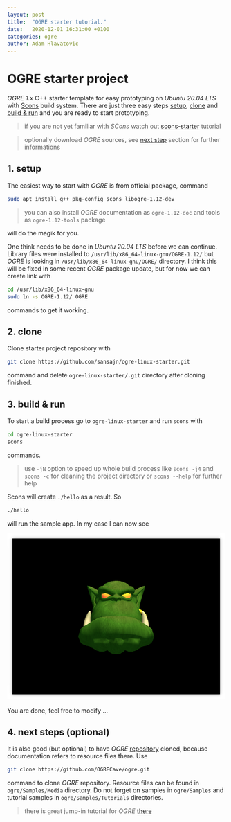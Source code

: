 ```yaml
---
layout: post
title:  "OGRE starter tutorial."
date:   2020-12-01 16:31:00 +0100
categories: ogre
author: Adam Hlavatovic
---
```

# OGRE starter project

*OGRE 1.x* C++ starter template for easy prototyping on *Ubuntu 20.04 LTS* with [Scons](https://scons.org) build system. There are just three easy steps [setup](#1-setup), [clone](#2-clone) and [build & run](#3-build--run) and you are ready to start prototyping.

> if you are not yet familiar with *SCons* watch out [scons-starter](https://github.com/sansajn/scons-starter) tutorial

> optionally download *OGRE* sources, see [next step](#4-next-steps-optional) section for further informations

## 1. setup

The easiest way to start with *OGRE* is from official package, command

```bash
sudo apt install g++ pkg-config scons libogre-1.12-dev
```
> you can also install *OGRE* documentation as `ogre-1.12-doc` and tools as `ogre-1.12-tools` package 

will do the magik for you.

One think needs to be done in *Ubuntu 20.04 LTS* before we can continue. Library files were installed to `/usr/lib/x86_64-linux-gnu/OGRE-1.12/` but *OGRE* is looking in `/usr/lib/x86_64-linux-gnu/OGRE/` directory. I think this will be fixed in some recent *OGRE* package update, but for now we can create link with 

```bash
cd /usr/lib/x86_64-linux-gnu
sudo ln -s OGRE-1.12/ OGRE
```

commands to get it working.

## 2. clone 

Clone starter project repository with

```bash
git clone https://github.com/sansajn/ogre-linux-starter.git
```

command and delete `ogre-linux-starter/.git` directory after cloning finished.

## 3. build & run

To start a build process go to `ogre-linux-starter` and run `scons` with

```bash
cd ogre-linux-starter
scons
```

commands.

> use `-jN` option to speed up whole build process like `scons -j4` and `scons -c` for cleaning the project directory or `scons --help` for further help

Scons will create `./hello` as a result. So

```bash
./hello
```

will run the sample app. In my case I can now see

![image](/assets/image/hello_ogre.png "Hello OGRE screenshot.")

You are done, feel free to modify ...

## 4. next steps (optional)

It is also good (but optional) to have *OGRE* [repository](https://github.com/OGRECave/ogre) cloned, because documentation refers to resource files there. Use

```bash
git clone https://github.com/OGRECave/ogre.git
```

command to clone *OGRE* repository. Resource files can be found in `ogre/Samples/Media` directory. Do not forget on samples in `ogre/Samples` and tutorial samples in `ogre/Samples/Tutorials` directories.

> there is great jump-in tutorial for *OGRE* [there](https://ogrecave.github.io/ogre/api/latest/tutorials.html)


